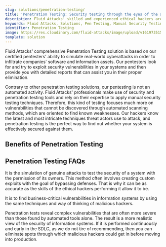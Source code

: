 ```yaml
---
slug: solutions/penetration-testing/
title: 'Penetration Testing: Security testing through the eyes of the attacker'
description: Fluid Attacks' skilled and experienced ethical hackers are responsible for simulating real attacks on your systems to find complex and varied vulnerabilities.
keywords: Fluid Attacks, Solutions, Pen Testing, Manual Security Testing, Manual Penetration Testing, Manual Pentesting, Ethical Hacking
identifier: Penetration Testing
image: https://res.cloudinary.com/fluid-attacks/image/upload/v1619735154/airs/solutions/solution-penetration-testing_ty3kro.webp
template: solution
---
```


<text-container>

Fluid Attacks' comprehensive Penetration Testing solution
is based on our certified pentesters' ability
to simulate real-world cyberattacks
in order to infiltrate companies' software and information assets.
Our pentesters look for and try to exploit security vulnerabilities
in your systems
and then provide you with detailed reports
that can assist you in their proper elimination.

Contrary to other penetration testing solutions,
our pentesting is not an automated activity.
Fluid Attacks' professionals make use of security
and penetration testing tools
and rely on their expertise
to apply manual security testing techniques.
Therefore,
this kind of testing focuses much more on vulnerabilities
that cannot be discovered through automated scanning methods,
which are oriented to find known weaknesses.
Our hackers know the latest and most intricate techniques
threat actors use to attack,
and penetration testing is the perfect way to find out
whether your system is effectively secured against them.

</text-container>

## Benefits of Penetration Testing

<grid-container>

  <div>
    <solution-card
      description="Our ethical hackers' extensive efforts
        allow them to know in greater detail the vulnerabilities
        in the systems they assess and what risks are being taken
        if these flaws are not promptly remediated."
      image="airs/solutions/penetration-testing/icon1"
      title="In-depth hacking"
    />
  </div>

  <div>
    <solution-card
      description="Our ethical hackers go beyond using automated tools,
        exerting their expertise to discover everything that can pose
        a cybersecurity risk within your IT systems.
        This is how we can guarantee very low rates of false positives
        and false negatives in our projects."
      image="airs/solutions/penetration-testing/icon2"
      title="Manual and precise security testing"
    />
  </div>

  <div>
    <solution-card
      description="You can have an updated status of your systems'
        security through continuous penetration testing,
        which then enables you to remediate vulnerabilities
        before cybercriminals find them."
      image="airs/solutions/penetration-testing/icon3"
      title="Enhanced cybersecurity"
    />
  </div>

  <div>
    <solution-card
      description="Every time you remediate a vulnerability we find
        in your system through Continuous Hacking, you can ask
        our team to verify that remediation. This verification
        process does not have any additional cost, no matter
        how many reattacks are necessary."
      image="airs/solutions/penetration-testing/icon4"
      title="Multiple reattacks"
    />
  </div>

</grid-container>

<div>
  <solution-slide
    description="We invite you to read our
      blog posts related to this solution."
    solution="penetrationTesting"
    title="Do you want to learn more about Penetration Testing?"
  />
</div>

## Penetration Testing FAQs

<faq-container>

<div>
<solution-faq
  title="What is penetration testing?">

It is the simulation of genuine attacks
to test the security of a system with the permission of its owners.
This method often involves creating custom exploits
with the goal of bypassing defenses.
That is why
it can be as accurate
as the skills of the ethical hackers performing it allow it to be.

</solution-faq>
</div>

<div>
<solution-faq
  title="What is the primary purpose of penetration testing?">

It is to find business-critical vulnerabilities in information systems
by using the same techniques and way of thinking of malicious hackers.

</solution-faq>
</div>

<div>
<solution-faq
  title="What is the end result of a penetration test?">

Penetration tests reveal complex vulnerabilities
that are often more severe than those found by automated tools alone.
The result is a more realistic view of the security of information systems.
If it is performed continuously and early in the SDLC,
as we do not tire of recommending,
then you can eliminate spots through which malicious hackers could get in
before moving into production.

</solution-faq>
</div>

</faq-container>
